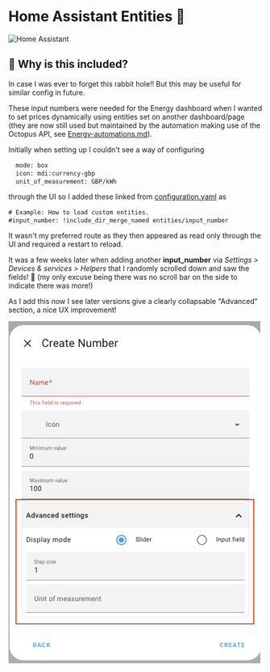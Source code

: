 # Home Assistant Entities  🏡

![Home Assistant](https://img.shields.io/badge/Home%20Assistant-41BDF5?logo=home-assistant&logoColor=white)

## 🔗 Why is this included?

In case I was ever to forget this rabbit hole!! But this may be useful for similar config in future.

These input numbers were needed for the Energy dashboard when I wanted to set prices dynamically using entities set on another dashboard/page (they are now still used but maintained by the automation making use of the Octopus API, see [Energy-automations.md](../Energy-automations.md)).

Initially when setting up I couldn't see a way of configuring 

```aiignore
  mode: box
  icon: mdi:currency-gbp
  unit_of_measurement: GBP/kWh
```

through the UI so I added these linked from [configuration.yaml](../../configuration.yaml) as 

```aiignore
# Example: How to load custom entities.
#input_number: !include_dir_merge_named entities/input_number
```

It wasn't my preferred route as they then appeared as read only through the UI and required a restart to reload.

It was a few weeks later when adding another **input_number** via _Settings > Devices & services > Helpers_ that I randomly scrolled down and saw the fields! 🤦 (my only excuse being there was no scroll bar on the side to indicate there was more!)

As I add this now I see later versions give a clearly collapsable "Advanced" section, a nice UX improvement!

![input_number Advanced Fields section](create_number.png)